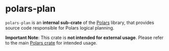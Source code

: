 # polars-plan

`polars-plan` is an **internal sub-crate** of the [Polars](https://crates.io/crates/polars) library,
that provides source code responsible for Polars logical planning.

**Important Note**: This crate is **not intended for external usage**. Please refer to the main
[Polars crate](https://crates.io/crates/polars) for intended usage.
